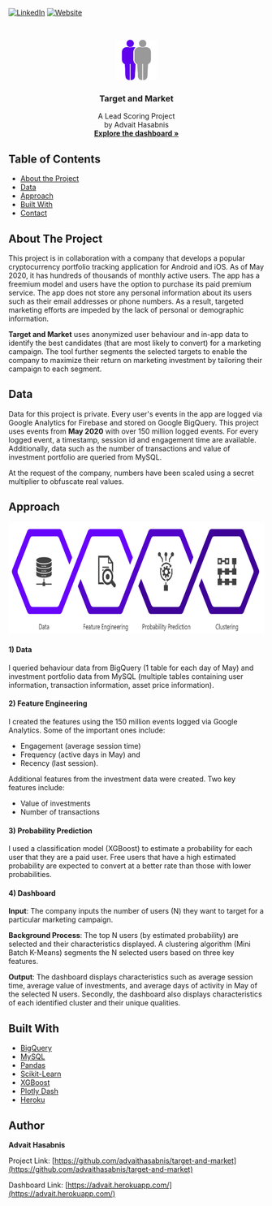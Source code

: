 [![LinkedIn][linkedin-shield]](https://www.linkedin.com/in/advaithasabnis/)
[![Website][website-shield]](https://advait.herokuapp.com/)

<br />
<p align="center">
  <a href="https://github.com/advaithasabnis/insight">
    <img src="images/logo.png" alt="Logo" width="80" height="80">
  </a>
  <h3 align="center">Target and Market</h3></p>

  <p align="center">
    A Lead Scoring Project
    <br />
    by Advait Hasabnis
    <br />
    <a href="https://advait.herokuapp.com/" target="_blank"><strong>Explore the dashboard »</strong></a>
</p>



<!-- TABLE OF CONTENTS -->
## Table of Contents

* [About the Project](#about-the-project)
* [Data](#data)
* [Approach](#approach)
* [Built With](#built-with)
* [Contact](#contact)

<!-- CONTENTS -->
## About The Project
This project is in collaboration with a company that develops a popular cryptocurrency portfolio tracking application for Android and iOS. As of May 2020, it has hundreds of thousands of monthly active users. The app has a freemium model and users have the option to purchase its paid premium service. The app does not store any personal information about its users such as their email addresses or phone numbers. As a result, targeted marketing efforts are impeded by the lack of personal or demographic information.

**Target and Market** uses anonymized user behaviour and in-app data to identify the best candidates (that are most likely to convert) for a marketing campaign. The tool further segments the selected targets to enable the company to maximize their return on marketing investment by tailoring their campaign to each segment.

<!-- DATA -->
## Data
Data for this project is private. Every user's events in the app are logged via Google Analytics for Firebase and stored on Google BigQuery. This project uses events from <b>May 2020</b> with over 150 million logged events. For every logged event, a timestamp, session id and engagement time are available. Additionally, data such as the number of transactions and value of investment portfolio are queried from MySQL.

At the request of the company, numbers have been scaled using a secret multiplier to obfuscate real values.

<!-- APPROACH -->
## Approach
<p align="center">
    <img src="images/approach.png" alt="Approach" height="220">
</p>

#### 1) Data
I queried behaviour data from BigQuery (1 table for each day of May) and investment portfolio data from MySQL (multiple tables containing user information, transaction information, asset price information).</li>

#### 2) Feature Engineering
I created the features using the 150 million events logged via Google Analytics. Some of the important ones include:
* Engagement (average session time)
* Frequency (active days in May) and
* Recency (last session).

Additional features from the investment data were created. Two key features include:
* Value of investments
* Number of transactions

#### 3) Probability Prediction
I used a classification model (XGBoost) to estimate a probability for each user that they are a paid user. Free users that have a high estimated probability are expected to convert at a better rate than those with lower probabilities. 

#### 4) Dashboard
**Input**: The company inputs the number of users (N) they want to target for a particular marketing campaign.

**Background Process**: The top N users (by estimated probability) are selected and their characteristics displayed. A clustering algorithm (Mini Batch K-Means) segments the N selected users based on three key features.

**Output**: The dashboard displays characteristics such as average session time, average value of investments, and average days of activity in May of the selected N users. Secondly, the dashboard also displays characteristics of each identified cluster and their unique qualities.

<!-- TOOLS AND FRAMEWORKS -->
## Built With
* [BigQuery](https://cloud.google.com/bigquery/)
* [MySQL](https://www.mysql.com/)
* [Pandas](https://pandas.pydata.org/)
* [Scikit-Learn](https://scikit-learn.org/stable/index.html)
* [XGBoost](https://xgboost.ai/)
* [Plotly Dash](https://plotly.com/dash/)
* [Heroku](https://www.heroku.com/)

<!-- CONTACT -->
## Author
**Advait Hasabnis**

Project Link: [https://github.com/advaithasabnis/target-and-market](https://github.com/advaithasabnis/target-and-market)

Dashboard Link: [https://advait.herokuapp.com/](https://advait.herokuapp.com/)


<!-- MARKDOWN LINKS & IMAGES -->
[linkedin-shield]: https://img.shields.io/badge/-LinkedIn-black.svg?style=flat&logo=linkedin&colorB=2867B2
[website-shield]: https://img.shields.io/badge/-Website-blueviolet?style=flat
